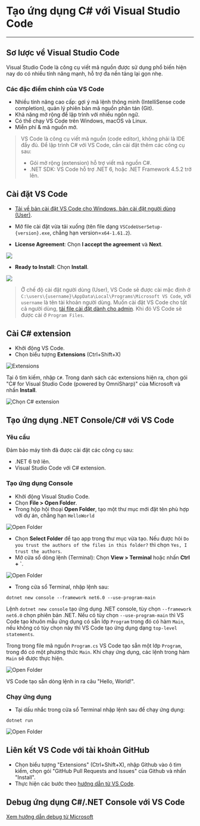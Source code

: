 # Tạo ứng dụng C# với Visual Studio Code

---

## Sơ lược về Visual Studio Code

Visual Studio Code là công cụ viết mã nguồn được sử dụng phổ biến hiện nay do có nhiều tính năng mạnh, hỗ trợ đa nền tảng lại gọn nhẹ.

### Các đặc điểm chính của VS Code

- Nhiều tính năng cao cấp: gợi ý mã lệnh thông minh (IntelliSense code completion), quản lý phiên bản mã nguồn phân tán (Git).
- Khả năng mở rộng để lập trình với nhiều ngôn ngữ.
- Có thể chạy VS Code trên Windows, macOS và Linux.
- Miễn phí & mã nguồn mở.

> VS Code là công cụ viết mã nguồn (code editor), không phải là IDE đầy đủ. Để lập trình C# với VS Code, cần cài đặt thêm các công cụ sau:
> - Gói mở rộng (extension) hỗ trợ viết mã nguồn C#.
> - .NET SDK: VS Code hỗ trợ .NET 6, hoặc .NET Framework 4.5.2 trở lên.

## Cài đặt VS Code

- [Tải về bản cài đặt VS Code cho Windows, bản cài đặt người dùng (User)](https://go.microsoft.com/fwlink/?LinkID=534107).
- Mở file cài đặt vừa tải xuống (tên file dạng `VSCodeUserSetup-{version}.exe`, chẳng hạn version=`x64-1.61.2`).

- **License Agreement**: Chọn **I accept the agreement** và **Next**.

<img src="figs/installvscode1.PNG">

- **Ready to Install**: Chọn **Install**.

<img src="figs/installvscode3.PNG">

> Ở chế độ cài đặt người dùng (User), VS Code sẽ được cài mặc định ở `C:\users\{username}\AppData\Local\Programs\Microsoft VS Code`, với `username` là tên tài khoản người dùng.
> Muốn cài đặt VS Code cho tất cả người dùng, <a href="https://go.microsoft.com/fwlink/?linkid=852157">tải file cài đặt dành cho admin</a>. Khi đó VS Code sẽ được cài ở `Program Files`.

## Cài C# extension

- Khởi động VS Code.
- Chọn biểu tượng **Extensions** (Ctrl+Shift+X)

![Extensions](figs/vscode-extensions.png)

Tại ô tìm kiếm, nhập `C#`. Trong danh sách các extensions hiện ra, chọn gói "C# for Visual Studio Code (powered by OmniSharp)" của Microsoft và nhấn **Install**.

![Chọn C# extension](figs/dotnetinstall_extension.PNG)

## Tạo ứng dụng .NET Console/C# với VS Code

### Yêu cầu

Đảm bảo máy tính đã được cài đặt các công cụ sau:

- .NET 6 trở lên.
- Visual Studio Code với C# extension.

### Tạo ứng dụng Console

- Khởi động Visual Studio Code.
- Chọn **File > Open Folder**.
- Trong hộp hội thoại **Open Folder**, tạo một thư mục mới đặt tên phù hợp với dự án, chẳng hạn `HelloWorld`

![Open Folder](figs/vscode-create-app-1.PNG)

- Chọn **Select Folder** để tạo app trong thư mục vừa tạo. Nếu được hỏi `Do you trust the authors of the files in this folder?` thì chọn `Yes, I trust the authors`.
- Mở cửa sổ dòng lệnh (Terminal): Chọn **View > Terminal** hoặc nhấn **Ctrl + `**.  

![Open Folder](figs/vscode-create-app-2.PNG)

- Trong cửa sổ Terminal, nhập lệnh sau:

```Console
dotnet new console --framework net6.0 --use-program-main
```

Lệnh `dotnet new console` tạo ứng dụng .NET console, tùy chọn `--framework net6.0` chọn phiên bản .NET. Nếu có tùy chọn `--use-program-main` thì VS Code tạo khuôn mẫu ứng dụng có sẵn lớp `Program` trong đó có hàm `Main`, nếu không có tùy chọn này thì VS Code tạo ứng dụng dạng `top-level statements`.

Trong trong file mã nguồn `Program.cs` VS Code tạo sẵn một lớp `Program`, trong đó có một phương thức `Main`. Khi chạy ứng dụng, các lệnh trong hàm `Main` sẽ được thực hiện.

![Open Folder](figs/vscode-create-app-3.PNG)

VS Code tạo sẵn dòng lệnh in ra câu "Hello, World!".

### Chạy ứng dụng

- Tại dấu nhắc trong cửa sổ Terminal nhập lệnh sau để chạy ứng dụng:

```Console
dotnet run
```

![Open Folder](figs/vscode-run-app.PNG)

## Liên kết VS Code với tài khoản GitHub

- Chọn biểu tượng "Extensions" (Ctrl+Shift+X), nhập Github vào ô tìm kiếm, chọn gói "GitHub Pull Requests and Issues" của Github và nhấn "Install".
- Thực hiện các bước theo [hướng dẫn từ VS Code](https://code.visualstudio.com/docs/sourcecontrol/github).

## Debug ứng dụng C#/.NET Console với VS Code

[Xem hướng dẫn debug từ Microsoft](https://learn.microsoft.com/en-us/dotnet/core/tutorials/debugging-with-visual-studio-code)
